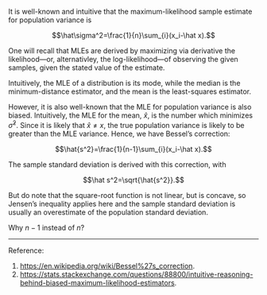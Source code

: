 It is well-known and intuitive that the maximum-likelihood sample estimate for population variance is

$$\hat\sigma^2=\frac{1}{n}\sum_{i}(x_i-\hat x).$$

One will recall that MLEs are derived by maximizing via derivative the likelihood—or, alternativley, the log-likelihood—of observing the given samples, given the stated value of the estimate.

Intuitively, the MLE of a distribution is its mode, while the median is the minimum-distance estimator, and the mean is the least-squares estimator.

However, it is also well-known that the MLE for population variance is also biased. Intuitively, the MLE for the mean, $\hat x$, is the number which minimizes $\hat\sigma^2$. Since it is likely that $\hat x\neq x$, the true population variance is likely to be greater than the MLE variance. Hence, we have Bessel’s correction:

$$\hat{s^2}=\frac{1}{n-1}\sum_{i}(x_i-\hat x).$$

The sample standard deviation is derived with this correction, with

$$\hat s^2=\sqrt{\hat{s^2}}.$$

But do note that the square-root function is not linear, but is concave, so Jensen’s inequality applies here and the sample standard deviation is usually an overestimate of the population standard deviation.

Why $n-1$ instead of $n$?

---

Reference:

1. <https://en.wikipedia.org/wiki/Bessel%27s_correction>.
2. <https://stats.stackexchange.com/questions/88800/intuitive-reasoning-behind-biased-maximum-likelihood-estimators>.
